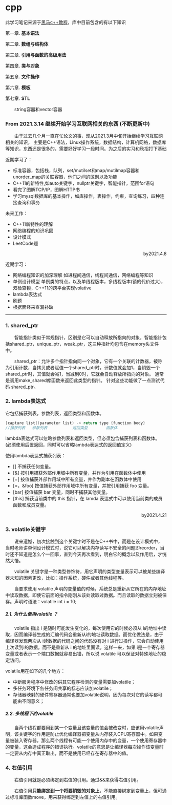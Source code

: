 # cpp

此学习笔记来源于[黑马c++教程](https://www.bilibili.com/video/BV1et411b73Z?p=56)，库中目前包含的有以下知识

第一章. **基本语法**

第二章. **数组与结构体**

第三章. **引用与函数的高级用法**

第四章. **类与对象**

第五章. **文件操作**

第六章. **模板**

第七章. **STL**

&emsp;&emsp;string容器和vector容器
### From 2021.3.14 继续开始学习互联网相关的东西 (不断更新中)
&emsp;&emsp;由于过去几个月一直在忙论文的事，现从2021.3月中旬开始继续学习互联网相关的知识， 主要是C++语法，Linux操作系统，数据结构，计算机网络，数据库等知识，东西还是很多的，需要好好学习一段时间。为之后的实习和秋招打下基础

近期学习了：
- 标准容器，包括栈，队列，set/mutilset和map/mutilmap容器和unorder_map的关联容器，他们之间的区别以及功能
- C++11的新特性,如auto关键字，nullptr关键字，智能指针，范围for语句
- 看完了图解TCP/IP，图解HTTP书
- 学习mysql数据库的基本操作，如库操作，表操作，约束，查询练习，四种连接查询和事务

未来工作：
- C++11新特性的理解
- 网络编程的知识巩固
- 设计模式
- LeetCode题

<p align="right">by2021.4.8</p>

近期学习：
- 网络编程知识的加深理解   如进程间通信，线程间通信，网络编程等知识
- 单例设计模型    单例类的特点，以及单线程版本，多线程版本(锁的代价过大)，双检查锁，C++11的跨平台实现volative
- lambda表达式  
- 刷题
- 根据面经来查漏补缺

---

### 1. shared_ptr
&emsp;&emsp;智能指针类似于常规指针，区别是它可以自动释放所指向的对象，智能指针包括shared_ptr，unique_ptr，weak_ptr，这三种指针均包含在memory头文件中。

&emsp;&emsp;shared_ptr：允许多个指针指向同一个对象，它有一个关联的计数器，被称为引用计数，当拷贝或者赋值一个shared_ptr时，计数值就会加1，当销毁一个shared_ptr时，其值就会减1，当减到0时，它就会自动释放所指向的对象。 通常是调用make_shared库函数来返回此类型的指针。   针对这些功能做了一点测试代码 shared_ptr。


### 2. lambda表达式
它包括捕获列表，参数列表，返回类型和函数体。

```c++
[capture list](parameter list) -> return type {function body}
//捕获列表	 参数列表           返回类型        函数体
```

lambda表达式可以忽略参数列表和返回类型，但必须包含捕获列表和函数体。				(必须使用后置返回，同时可以省略lambda表达式的返回值定义)

使用lambda表达式捕获列表：

- [] 不捕获任何变量。
- [&] 按引用捕获外部作用域中所有变量，并作为引用在函数体中使用
- [=] 按值捕获外部作用域中所有变量，并作为副本在函数体中使用
- [=，&foo] 按值捕获外部作用域中所有变量，并按引用捕获 foo 变量。
- [bar] 按值捕获 bar 变量，同时不捕获其他变量。
- [this]  捕获当前类中的 this 指针，在 lamda 表达式中可以使用当前类的成员函数和成员变量。


<p align="right">by2021.4.21</p>

### 3. volatile关键字
&emsp;&emsp;说来遗憾，初次接触到这个关键字时不是在C++书中，而是在设计模式中，当时老师讲单例设计模式时，说它可以解决内存读写不安全的问题即reorder，当时还不知道是怎么个一回事，直到今天再次看到，明白它的概念以及作用后，才恍然大悟。

&emsp;&emsp;volatile 关键字是一种类型修饰符，用它声明的类型变量表示可以被某些编译器未知的因素更改，比如：操作系统，硬件或者其他线程等。

&emsp;&emsp;当要求使用 volatile 声明的变量值的时候，系统总是重新从它所在的内存地址中读取数据，即使它前面的指令刚刚从该处读取过数据。而且读取的数据立刻被保存。声明时语法：volatile int i = 10; 

##### 2.1. 为什么使用volatile ？

&emsp;&emsp;volatile 指出 i 是随时可能发生变化的，每次使用它的时候必须从 i的地址中读取，因而编译器生成的汇编代码会重新从i的地址读取数据。而优化做法是，由于编译器发现两次从 i读数据的代码之间的代码没有对 i 进行过操作，它会自动使用上次读到i的数据。而不是重新从 i 的地址里面读。这样一来，如果 i是一个寄存器变量或者表示一个端口数据就容易出错，所以说 volatile 可以保证对特殊地址的稳定访问。

volatile用在如下的几个地方： 
- 中断服务程序中修改的供其它程序检测的变量需要加volatile； 
- 多任务环境下各任务间共享的标志应该加volatile； 
- 存储器映射的硬件寄存器通常也要加volatile说明，因为每次对它的读写都可能由不同意义；

##### 2.2. 多线程下的volatile  

&emsp;&emsp;当两个线程都要用到某一个变量且该变量的值会被改变时，应该用volatile声明，该关键字的作用是防止优化编译器把变量从内存装入CPU寄存器中。如果变量被装入寄存器，那么两个线程有可能一个使用内存中的变量，一个使用寄存器中的变量，这会造成程序的错误执行。volatile的意思是让编译器每次操作该变量时一定要从内存中真正取出，而不是使用已经存在寄存器中的值。

### 4. 右值引用
&emsp;&emsp;右值引用就是必须绑定到右值的引用。通过&&来获得右值引用。

&emsp;&emsp;右值引用**只能绑定到一个将要销毁的对象上**，不能直接绑定到变量上，但可通过标准库函数move，用来获得绑定到左值上的右值引用。
